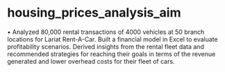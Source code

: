 # housing_prices_analysis_aim


• Analyzed 80,000 rental transactions of 4000 vehicles at 50 branch locations for Lariat Rent-A-Car. Built a financial model in Excel to evaluate profitability scenarios. Derived insights from the rental fleet data and recommended strategies for reaching their goals in terms of the revenue generated and lower overhead costs for their fleet of cars.
